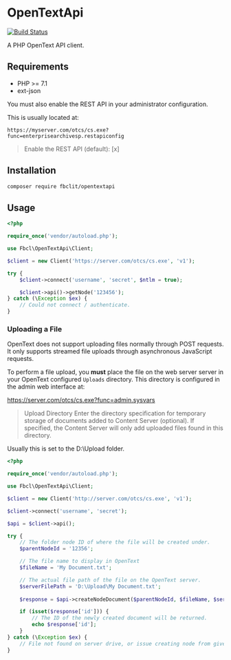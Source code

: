 # OpenTextApi

[![Build Status](https://travis-ci.com/FBCLIT/OpenTextApi.svg?branch=master)](https://travis-ci.com/FBCLIT/OpenTextApi)

A PHP OpenText API client.

## Requirements

- PHP >= 7.1
- ext-json

You must also enable the REST API in your administrator configuration.

This is usually located at:

```
https://myserver.com/otcs/cs.exe?func=enterprisearchivesp.restapiconfig
```

> Enable the REST API (default): [x]

## Installation

```bash
composer require fbclit/opentextapi
```

## Usage

```php
<?php

require_once('vendor/autoload.php');

use Fbcl\OpenTextApi\Client;

$client = new Client('https://server.com/otcs/cs.exe', 'v1');

try {
    $client->connect('username', 'secret', $ntlm = true);

    $client->api()->getNode('123456');
} catch (\Exception $ex) {
    // Could not connect / authenticate.
}
```

### Uploading a File

OpenText does not support uploading files normally through POST requests. It
only supports streamed file uploads through asynchronous JavaScript requests.

To perform a file upload, you **must** place the file on the web server
server in your OpenText configured `Uploads` directory. This directory
is configured in the admin web interface at:

https://server.com/otcs/cs.exe?func=admin.sysvars

> Upload Directory
> Enter the directory specification for temporary storage of documents added
> to Content Server (optional). If specified, the Content Server will only
> add uploaded files found in this directory.

Usually this is set to the D:\Upload folder.

```php
<?php

require_once('vendor/autoload.php');

use Fbcl\OpenTextApi\Client;

$client = new Client('http://server.com/otcs/cs.exe', 'v1');

$client->connect('username', 'secret');

$api = $client->api();

try {
    // The folder node ID of where the file will be created under.
    $parentNodeId = '12356';

    // The file name to display in OpenText
    $fileName = 'My Document.txt';

    // The actual file path of the file on the OpenText server.
    $serverFilePath = 'D:\Upload\My Document.txt';
    
    $response = $api->createNodeDocument($parentNodeId, $fileName, $serverFilePath);

    if (isset($response['id'])) {
        // The ID of the newly created document will be returned.
        echo $response['id']; 
    }   
} catch (\Exception $ex) {
    // File not found on server drive, or issue creating node from given parent.
}
```

